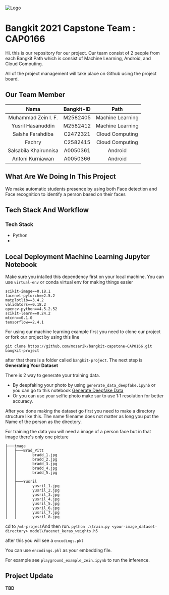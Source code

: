 ![Logo](https://raw.githubusercontent.com/mozarik/bangkit-capstone-CAP0166/main/.github/images/the-watcher.png)
# Bangkit 2021 Capstone Team : CAP0166

Hi. this is our repository for our project. Our team consist of 2 people from each Bangkit Path which is consist of Machine Learning, Android, and Cloud Computing.


All of the project management will take place on Github using the project board. 

## Our Team Member 

|          Nama         | Bangkit-ID |       Path       |
|:---------------------:|:----------:|:----------------:|
|  Muhammad Zein I. F.  |  M2582405  | Machine Learning |
|   Yusril Hasanuddin   |  M2582412  | Machine Learning |
|    Salsha Farahdiba   |  C2472321  |  Cloud Computing |
|         Fachry        |  C2582415  |  Cloud Computing |
| Salsabila Khairunnisa |  A0050361  |      Android     |
|    Antoni Kurniawan   |  A0050366  |      Android     |

## What Are We Doing In This Project
We make automatic students presence by using both Face detection and Face recognition to identify a person based on their faces




## Tech Stack And Workflow

### Tech Stack
- Python
- 

## Local Deployment Machine Learning Jupyter Notebook
Make sure you intalled this dependency first on your local machine. You can use `virtual-env` or conda virtual env for making things easier
```text
scikit-image==0.18.1
facenet-pytorch==2.5.2
matplotlib==3.4.2
validators==0.18.2
opencv-python==4.5.2.52
scikit-learn==0.24.2
mtcnn==0.1.0
tensorflow==2.4.1
```

For using our machine learning example first you need to clone our project or fork our project by using this line 

`git clone https://github.com/mozarik/bangkit-capstone-CAP0166.git bangkit-project`

after that there is a folder called `bangkit-project`. The next step is **Generating Your Dataset**

There is 2 way to generate your training data.

- By deepfaking your photo by using `generate_data_deepfake.ipynb` or you can go to this notebook [Generate Deepfake Data](https://colab.research.google.com/drive/1d0Y9WYcXktoE4zcR9TwByjWIJg1L31LX?usp=sharing) 
- Or you can use your selfie photo make sur to use 1:1 resolution for better accuracy. 

After you done making the dataset go first you need to make a directory structure like this. The name filename does not matter as long you put the Name of the person as the directory.

For training the data you will need a image of a person face but in that image there's only one picture  
```
├───image
│   ├───Brad_Pitt
│   │       bradd_1.jpg
│   │       bradd_2.jpg
│   │       bradd_3.jpg
│   │       bradd_4.jpg
│   │       bradd_5.jpg
│   │
│   ├───Yusril
│   │       yusril_1.jpg
│   │       yusril_2.jpg
│   │       yusril_3.jpg
│   │       yusril_4.jpg
│   │       yusril_5.jpg
│   │       yusril_6.jpg
│   │       yusril_7.jpg
│   │       yusril_8.jpg
``` 
cd to `/ml-project`And then run.  `python .\train.py <your-image_dataset-directory> model\facenet_keras_weights.h5`

after this you will see a  `encodings.pkl`

You can use `encodings.pkl` as your embedding file. 

For example see `playground_example_zein.ipynb` to run the inference. 



## Project Update

**TBD** 
